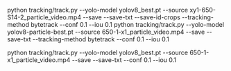 python tracking/track.py --yolo-model yolov8_best.pt --source xy1-650-S14-2_particle_video.mp4 --save --save-txt --save-id-crops --tracking-method bytetrack
--conf 0.1 --iou 0.1
python tracking/track.py --yolo-model yolov8-particle-best.pt --source 650-1-x1_particle_video.mp4 --save --save-txt --tracking-method bytetrack --conf 0.1 --iou 0.1

python tracking/track.py --yolo-model yolov8_best.pt --source 650-1-x1_particle_video.mp4 --save --save-txt --conf 0.1 --iou 0.1
